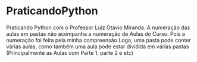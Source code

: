 # PraticandoPython
Praticando Python com o Professor Luiz Otávio Miranda.
A numeração das aulas em pastas não acompanha a numeração de Aulas do Curso.
Pois a numeração foi feita pela minha compreensão
Logo, uma pasta pode conter várias aulas, como também uma aula pode estar dividida em várias pastas (Principalmente as Aulas com Parte 1, parte 2 e etc)
